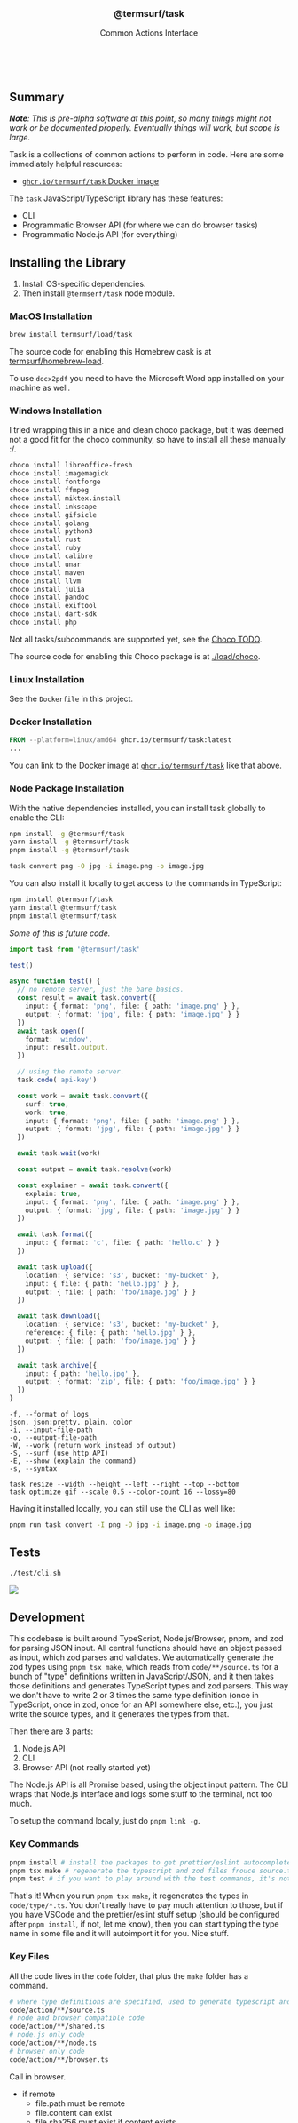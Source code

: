 
<br/>
<br/>
<br/>
<br/>
<br/>
<br/>
<br/>

<h3 align='center'>@termsurf/task</h3>
<p align='center'>
  Common Actions Interface
</p>

<br/>
<br/>
<br/>

## Summary

_**Note**: This is pre-alpha software at this point, so many things might not work or be documented properly. Eventually things will work, but scope is large._

Task is a collections of common actions to perform in code. Here are some immediately helpful resources:

- [`ghcr.io/termsurf/task` Docker image](https://ghcr.io/termsurf/task)

The `task` JavaScript/TypeScript library has these features:

- CLI
- Programmatic Browser API (for where we can do browser tasks)
- Programmatic Node.js API (for everything)

## Installing the Library

1. Install OS-specific dependencies.
2. Then install `@termserf/task` node module.

### MacOS Installation

```bash
brew install termsurf/load/task
```

The source code for enabling this Homebrew cask is at [termsurf/homebrew-load](https://github.com/termsurf/homebrew-load/blob/make/Casks/task.rb).

To use `docx2pdf` you need to have the Microsoft Word app installed on your machine as well.

### Windows Installation

I tried wrapping this in a nice and clean choco package, but it was deemed not a good fit for the choco community, so have to install all these manually :/.

```bash
choco install libreoffice-fresh
choco install imagemagick
choco install fontforge
choco install ffmpeg
choco install miktex.install
choco install inkscape
choco install gifsicle
choco install golang
choco install python3
choco install rust
choco install ruby
choco install calibre
choco install unar
choco install maven
choco install llvm
choco install julia
choco install pandoc
choco install exiftool
choco install dart-sdk
choco install php
```

Not all tasks/subcommands are supported yet, see the [Choco TODO](https://github.com/termsurf/task#todo-choco).

The source code for enabling this Choco package is at [./load/choco](https://github.com/termsurf/task/tree/make/load/choco).

### Linux Installation

See the `Dockerfile` in this project.

### Docker Installation

```Dockerfile
FROM --platform=linux/amd64 ghcr.io/termsurf/task:latest
...
```

You can link to the Docker image at [`ghcr.io/termsurf/task`](https://ghcr.io/termsurf/task) like that above.

### Node Package Installation

With the native dependencies installed, you can install task globally to enable the CLI:

```bash
npm install -g @termsurf/task
yarn install -g @termsurf/task
pnpm install -g @termsurf/task
```

```bash
task convert png -O jpg -i image.png -o image.jpg
```

You can also install it locally to get access to the commands in TypeScript:

```bash
npm install @termsurf/task
yarn install @termsurf/task
pnpm install @termsurf/task
```

_Some of this is future code._

```ts
import task from '@termsurf/task'

test()

async function test() {
  // no remote server, just the bare basics.
  const result = await task.convert({
    input: { format: 'png', file: { path: 'image.png' } },
    output: { format: 'jpg', file: { path: 'image.jpg' } }
  })
  await task.open({
    format: 'window',
    input: result.output,
  })

  // using the remote server.
  task.code('api-key')

  const work = await task.convert({
    surf: true,
    work: true,
    input: { format: 'png', file: { path: 'image.png' } },
    output: { format: 'jpg', file: { path: 'image.jpg' } }
  })

  await task.wait(work)

  const output = await task.resolve(work)

  const explainer = await task.convert({
    explain: true,
    input: { format: 'png', file: { path: 'image.png' } },
    output: { format: 'jpg', file: { path: 'image.jpg' } }
  })

  await task.format({
    input: { format: 'c', file: { path: 'hello.c' } }
  })

  await task.upload({
    location: { service: 's3', bucket: 'my-bucket' },
    input: { file: { path: 'hello.jpg' } },
    output: { file: { path: 'foo/image.jpg' } }
  })

  await task.download({
    location: { service: 's3', bucket: 'my-bucket' },
    reference: { file: { path: 'hello.jpg' } },
    output: { file: { path: 'foo/image.jpg' } }
  })

  await task.archive({
    input: { path: 'hello.jpg' },
    output: { format: 'zip', file: { path: 'foo/image.jpg' } }
  })
}
```

```
-f, --format of logs
json, json:pretty, plain, color
-i, --input-file-path
-o, --output-file-path
-W, --work (return work instead of output)
-S, --surf (use http API)
-E, --show (explain the command)
-s, --syntax

task resize --width --height --left --right --top --bottom
task optimize gif --scale 0.5 --color-count 16 --lossy=80
```

Having it installed locally, you can still use the CLI as well like:

```bash
pnpm run task convert -I png -O jpg -i image.png -o image.jpg
```

## Tests

```bash
./test/cli.sh
```

<img src='https://github.com/termsurf/task/blob/make/view/test-line.gif?raw=true' />

## Development

This codebase is built around TypeScript, Node.js/Browser, pnpm, and zod for parsing JSON input. All central functions should have an object passed as input, which zod parses and validates. We automatically generate the zod types using `pnpm tsx make`, which reads from `code/**/source.ts` for a bunch of "type" definitions written in JavaScript/JSON, and it then takes those definitions and generates TypeScript types and zod parsers. This way we don't have to write 2 or 3 times the same type definition (once in TypeScript, once in zod, once for an API somewhere else, etc.), you just write the source types, and it generates the types from that.

Then there are 3 parts:

1. Node.js API
2. CLI
3. Browser API (not really started yet)

The Node.js API is all Promise based, using the object input pattern. The CLI wraps that Node.js interface and logs some stuff to the terminal, not too much.

To setup the command locally, just do `pnpm link -g`.

### Key Commands

```bash
pnpm install # install the packages to get prettier/eslint autocomplete in vscode!
pnpm tsx make # regenerate the typescript and zod files frouce source.ts files.
pnpm test # if you want to play around with the test commands, it's not finished yet.
```

That's it! When you run `pnpm tsx make`, it regenerates the types in `code/type/*.ts`. You don't really have to pay much attention to those, but if you have VSCode and the prettier/eslint stuff setup (should be configured after `pnpm install`, if not, let me know), then you can start typing the type name in some file and it will autoimport it for you. Nice stuff.

### Key Files

All the code lives in the `code` folder, that plus the `make` folder has a command.

```bash
# where type definitions are specified, used to generate typescript and zod files
code/action/**/source.ts
# node and browser compatible code
code/action/**/shared.ts
# node.js only code
code/action/**/node.ts
# browser only code
code/action/**/browser.ts
```

Call in browser.

- if remote
  - file.path must be remote
  - file.content can exist
  - file.sha256 must exist if content exists
- if not remote
  - file.path must be remote
    - fetch file through server
  - file.content can exist
  - file.sha256 not necessary

```ts
import {
  ConvertFontWithFontForgeBrowserInput,
  ConvertFontWithFontForgeBrowserInputModel,
  ConvertFontWithFontForgeBrowserLocalInput,
  ConvertFontWithFontForgeBrowserOutputModel,
  ConvertFontWithFontForgeBrowserRemoteInput,
} from '~/code/type/index.js'
import { buildRequestToConvert } from '../shared.js'
import { resolveWorkFileAsBlob } from '~/code/tool/shared/work.js'
import kink from '~/code/tool/shared/kink.js'

export async function convertFontWithFontForgeBrowser(
  source: ConvertFontWithFontForgeBrowserInput,
) {
  const input = ConvertFontWithFontForgeBrowserInputModel.parse(source)

  switch (input.handle) {
    case 'remote':
      return await convertFontWithFontForgeBrowserRemote(input)
    default:
      return await convertFontWithFontForgeBrowserLocal(input)
  }
}

export async function convertFontWithFontForgeBrowserRemote(
  input: ConvertFontWithFontForgeBrowserRemoteInput,
) {
  const request = buildRequestToConvert(input)
  const content = await resolveWorkFileAsBlob(request)

  return ConvertFontWithFontForgeBrowserOutputModel.parse({
    file: {
      content,
    },
  })
}

export async function convertFontWithFontForgeBrowserLocal(
  input: ConvertFontWithFontForgeBrowserLocalInput,
) {
  throw kink('task_not_implemented', {
    task: 'convertFontWithFontForgeBrowserLocal',
  })
}
```

Call in nodejs.

- if remote
  - file.path can be local or remote
  - file.content can exist
  - file.sha256 must exist if content exists
- if not remote
  - if external
    - file.path must be remote
    - file.content can exist
    - file.sha256 if content exists
  - if not external
    - file.path can be local or remote
    - file.content can exist
    - file.sha256 if content exists

```ts
import {
  ConvertFontWithFontForgeNodeInput,
  ConvertFontWithFontForgeNodeInputModel,
  ConvertFontWithFontForgeNodeOutputModel,
  ConvertFontWithFontForgeNodeLocalInternalInput,
  ConvertFontWithFontForgeNodeLocalExternalInput,
  ConvertFontWithFontForgeNodeLocalInputModel,
  ConvertFontWithFontForgeNodeRemoteInput,
  ConvertFontWithFontForgeNodeClientInputModel,
} from '~/code/type/index.js'
import { buildCommandToConvertFontWithFontForge } from './shared.js'
import { runCommandSequence } from '~/code/tool/node/command.js'
import {
  resolveInputForConvertLocalNode,
  resolveInputForConvertRemoteNode,
} from '../tool/node.js'
import { extend } from '~/code/tool/shared/object.js'
import { buildRequestToConvert } from '../shared.js'
import { resolveWorkFileNode } from '~/code/tool/node/request.js'

export async function convertFontWithFontForgeNode(
  source: ConvertFontWithFontForgeNodeInput,
) {
  const input = ConvertFontWithFontForgeNodeInputModel.parse(source)

  switch (input.handle) {
    case 'remote':
      return await convertFontWithFontForgeNodeRemote(input)
    case 'external':
      return await convertFontWithFontForgeNodeLocalExternal(input)
    default:
      return await convertFontWithFontForgeNodeLocalInternal(input)
  }
}

async function convertFontWithFontForgeNodeLocalExternal(
  source: ConvertFontWithFontForgeNodeLocalExternalInput,
) {
  const input = await resolveInputForConvertLocalNode(source)
  return await convertFontWithFontForgeNodeLocal(input)
}

async function convertFontWithFontForgeNodeLocalInternal(
  source: ConvertFontWithFontForgeNodeLocalInternalInput,
) {
  const input = await resolveInputForConvertLocalNode(source)
  return await convertFontWithFontForgeNodeLocal(input)
}

export async function convertFontWithFontForgeNodeRemote(
  source: ConvertFontWithFontForgeNodeRemoteInput,
) {
  const input = await resolveInputForConvertRemoteNode(source)
  const clientInput =
    ConvertFontWithFontForgeNodeClientInputModel.parse(
      extend(input, { handle: 'client' }),
    )

  const request = buildRequestToConvert(clientInput)
  await resolveWorkFileNode(request, input.output.file.path)

  return ConvertFontWithFontForgeNodeOutputModel.parse({
    file: {
      path: input.output.file.path,
    },
  })
}

export async function convertFontWithFontForgeNodeLocal(input) {
  const localInput =
    ConvertFontWithFontForgeNodeLocalInputModel.parse(input)

  const sequence =
    await buildCommandToConvertFontWithFontForge(localInput)

  await runCommandSequence(sequence)

  return ConvertFontWithFontForgeNodeOutputModel.parse({
    file: {
      path: localInput.output.file.path,
    },
  })
}
```

### Task Organization

Each task in Node.js basically starts from one of the top simple action methods:

- `compile`
- `format`
- `convert`
- etc.

First it takes the `input` from the top-level call, and parses the input and passes the parsed input to the implementation task like `convertImageWithImageMagick`. Then that function checks for the `surf` argument, and if present, it branches to make a remote API call against `task.surf`. This serializes all local file paths into readable streams for upload, but keeps remote file paths unchanged. No further input parsing occurs after the first two top-level parsings.

If the `surf` parameter is not present, then it branche into the "local" API call, to the file system or a system command. So we have basically:

```
convert(source)
  input = parse(source)
  convertImageWithImageMagick(input)
    if input.surf
      convertImageWithImageMagickRemote(input)
        request = buildRequestToConvertWithImageMagickRemote(input)
        if input.show
          return request
        return makeRequest(request)
    else
      convertImageWithImageMagickLocal(input)
        command = buildCommandToConvertWithImageMagickLocal(input)
        if input.show
          return command
        return runCommand(command)
```

The remote method such as `convertImageWithImageMagickRemote` converts the local file paths to streams, and updates some input properties. Likewise, `convertImageWithImageMagickLocal` takes the input and converts some file data to local paths.

If the top-level command gets a `show` property, then it returns the `buildX` result instead. The top-level `code` property is to pass an auth token to requests.

The functions are stored in different places:

- `convert`: `code/action/convert/node.ts`
- `convertInternal`: `code/action/convert/node.ts`
- `convertImageWithImageMagick`: `code/action/convert/image/node.ts`
- `convertImageWithImageMagickRemote`: `code/action/convert/image/node.ts`
- `convertImageWithImageMagickLocal`: `code/action/convert/image/node.ts`
- `buildRequestToConvertWithImageMagickRemote`: `code/action/convert/image/shared.ts`
- `buildCommandToConvertWithImageMagickLocal`: `code/action/convert/image/shared.ts`
- `convert_image_with_image_magick`: `code/action/convert/image/source.ts`

In addition, it is actually called `convertInternal`, beccause of the way we need a TypeScript interface to everything with `convert` and under the hood it uses the parser with `convertInternal`. Then there are "source" types for defining type definitions for zod and TypeScript.

### Adding a new Task

To add a new task, just place it in either of the shared/node/browser folders, and add a source type definition for the input. Run `pnpm tsx make` to generate the types. Then just write the code to implement the command. If the command invokes a CLI tool, you can create two functions:

1. Build the command.
2. Run the command.

The building part just creates an array of CLI arguments. The Run command takes those args and runs them and interprets any CLI output if there is some.

There are some basic tests against files in the `test` directory, just manual tests pretty much at the moment.

You don't need to run Docker to develop this, you can just install the tools on your computer to develop locally.

### Choco

To trigger this build and publishing, the build needs to be run manually.

- [Choco package creation discord](https://discord.com/channels/778552361454141460/897088817293574154)

## TODO

- add unarchive commands
  - see `unar`, `atool`, `zip`, `patool`, and `7z` CLI tool docs
- add archive creation commands
  - same tools as unarchiving
- add minify commands
  - css: https://github.com/css/csso [benchmarks](https://github.com/GoalSmashers/css-minification-benchmark)
  - js: probably `@swc/core` from [here](https://github.com/privatenumber/minification-benchmarks?tab=readme-ov-file)
  - just use the docs to define the input option types. If it's not a command, just define a function with the input types and call the library function.
  - could support multiple minifiers later.
- sanitize html command (started this one, just search for "sanitize")
  - https://www.npmjs.com/package/sanitize-html
- add format code commands
  - black for python
  - config files for ktfmt and clang-format
  - prettier API options for javascript and others
  - etc.
- add compile commands (these are mostly done)
- add spreadsheet conversion commands
  - xlsx.js API
- add disassemble command
  - `objdump` CLI: https://man7.org/linux/man-pages/man1/objdump.1.html
    - https://unix.stackexchange.com/questions/763259/what-are-the-possible-objdump-demangle-styles
- add crypto commands
  - see the `node-forge` package APIs
- add decompress commands
  - see the `fflate` package APIs, started in `code/action/archive/local/browser.ts`
- add compress commands
  - fflate

### TODO (Choco)

- add support for
  - swift
  - clang-format
  - rustfmt
  - asmfmt
  - shfmt
  - the pip installed commands
  - rubocop

Compare `load/choco/task.nuspec` with the `Dockerfile` to see all what's missing. If you know how to install those, please feel free to add.

### TODO (Ubuntu)

- create an [ubuntu package](https://earthly.dev/blog/creating-and-hosting-your-own-deb-packages-and-apt-repo/)

## License

MIT

## TermSurf

This is being developed by the folks at [TermSurf](https://term.surf), a
California-based project for helping humanity master information and
computation. Find us on [Twitter](https://twitter.com/termsurf),
[LinkedIn](https://www.linkedin.com/company/termsurf), and
[Facebook](https://www.facebook.com/termsurf). Check out our other
[GitHub projects](https://github.com/termsurf) as well!
